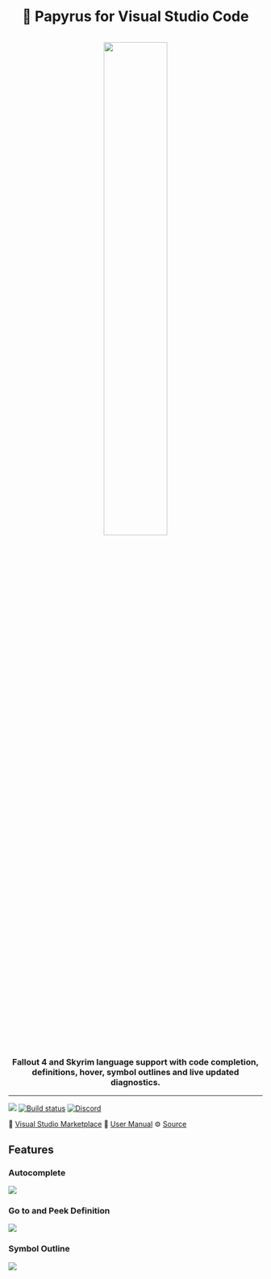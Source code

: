 <h1 align="center">
    📜 Papyrus for Visual Studio Code
    <br/>
    <br/>
    <img src="https://github.com/joelday/papyrus-lang/raw/master/src/papyrus-lang-vscode/images/icon.png" width="50%" />
    <br/>
    <br/>
    <h3 align="center">Fallout 4 and Skyrim language support with code completion, definitions, hover, symbol outlines and live updated diagnostics.</h3>
</h1>
<hr/>

[![](https://vsmarketplacebadge.apphb.com/version-short/joelday.papyrus-lang-vscode.svg)](https://marketplace.visualstudio.com/items?itemName=joelday.papyrus-lang-vscode) [![Build status](https://ci.appveyor.com/api/projects/status/ear84ovxacid2o1v/branch/master?svg=true)](https://ci.appveyor.com/project/joelday/papyrus-lang/branch/master) [![Discord](https://img.shields.io/discord/558746231665328139.svg?color=%23738ADB)](https://discord.gg/E4dWujQ)

🔗 [Visual Studio Marketplace](https://marketplace.visualstudio.com/items?itemName=joelday.papyrus-lang-vscode)
📖 [User Manual](https://github.com/joelday/papyrus-lang/wiki)
⚙️ [Source](./)

## Features
### Autocomplete
![](https://github.com/joelday/papyrus-lang/raw/master/src/papyrus-lang-vscode/images/demo-autocomplete.gif)

### Go to and Peek Definition
![](https://github.com/joelday/papyrus-lang/raw/master/src/papyrus-lang-vscode/images/demo-go-to-peek-definition.gif)

### Symbol Outline
![](https://github.com/joelday/papyrus-lang/raw/master/src/papyrus-lang-vscode/images/demo-symbol-outlines-breadcrumbs.gif)
